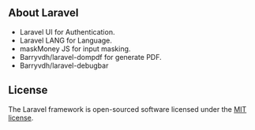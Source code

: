 ## About Laravel

- Laravel UI for Authentication.
- Laravel LANG for Language.
- maskMoney JS for input masking.
- Barryvdh/laravel-dompdf for generate PDF.
- Barryvdh/laravel-debugbar


## License

The Laravel framework is open-sourced software licensed under the [MIT license](https://opensource.org/licenses/MIT).
